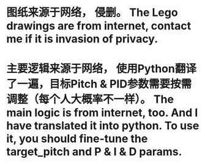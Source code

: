 # 图纸来源于网络， 侵删。 The Lego drawings are from internet, contact me if it is invasion of privacy.
# 主要逻辑来源于网络， 使用Python翻译了一遍，目标Pitch & PID参数需要按需调整（每个人大概率不一样）。 The main logic is from internet, too. And I have translated it into python. To use it, you should fine-tune the **target_pitch** and **P** & **I** & **D** params.
